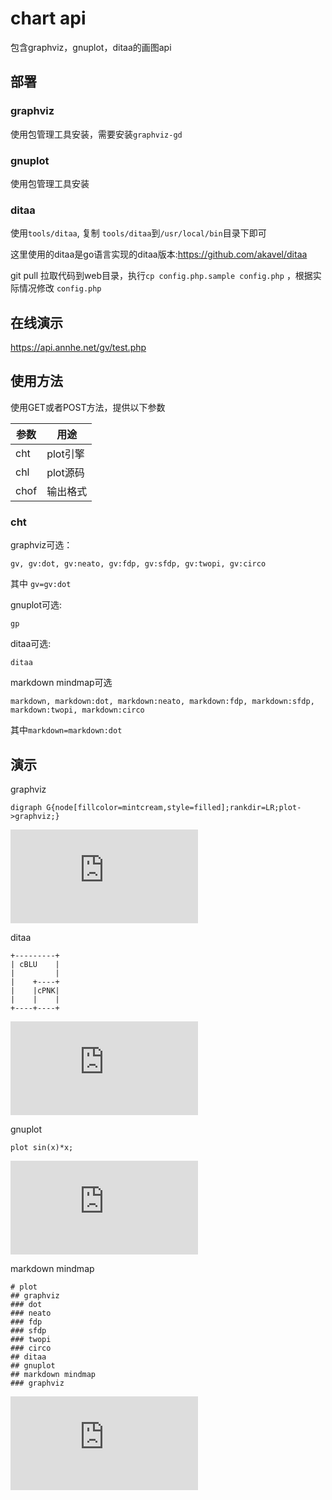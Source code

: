 # chart api

包含graphviz，gnuplot，ditaa的画图api

## 部署

### graphviz
使用包管理工具安装，需要安装`graphviz-gd`

### gnuplot
使用包管理工具安装

### ditaa
使用`tools/ditaa`, 复制 `tools/ditaa`到`/usr/local/bin`目录下即可

这里使用的ditaa是go语言实现的ditaa版本:https://github.com/akavel/ditaa

git pull 拉取代码到web目录，执行`cp config.php.sample config.php` ，根据实际情况修改 `config.php`

## 在线演示
https://api.annhe.net/gv/test.php

## 使用方法
使用GET或者POST方法，提供以下参数

| 参数 | 用途 |
| ---- | ---- |
| cht  | plot引擎 |
| chl  | plot源码 |
| chof | 输出格式 |

### cht
graphviz可选：
```
gv, gv:dot, gv:neato, gv:fdp, gv:sfdp, gv:twopi, gv:circo
```
其中 `gv=gv:dot`

gnuplot可选:
```
gp
```

ditaa可选:
```
ditaa
```

markdown mindmap可选
```
markdown, markdown:dot, markdown:neato, markdown:fdp, markdown:sfdp, markdown:twopi, markdown:circo
```
其中`markdown=markdown:dot`


## 演示

graphviz

```
digraph G{node[fillcolor=mintcream,style=filled];rankdir=LR;plot->graphviz;}
```

![](http://api.annhe.net/gv/api.php?cht=gv&chl=digraph+G+%7Bnode%5Bfillcolor%3Dmintcream%2Cstyle%3Dfilled%5D%3Brankdir%3DLR%3Bplot-%3Egraphviz%3B%7D)

ditaa

```
+---------+
| cBLU    |
|         |
|    +----+
|    |cPNK|
|    |    |
+----+----+
```

![](http://api.annhe.net/gv/api.php?cht=ditaa&chl=%2B---------%2B%0D%0A%7C+cBLU++++%7C%0D%0A%7C+++++++++%7C%0D%0A%7C++++%2B----%2B%0D%0A%7C++++%7CcPNK%7C%0D%0A%7C++++%7C++++%7C%0D%0A%2B----%2B----%2B%0D%0A%09%09)

gnuplot

```
plot sin(x)*x;
```

![](http://api.annhe.net/gv/api.php?cht=gp&chl=plot+sin%28x%29%2Ax%3B)

markdown mindmap

```
# plot
## graphviz
### dot
### neato
### fdp
### sfdp
### twopi
### circo
## ditaa
## gnuplot
## markdown mindmap
### graphviz
```

![](http://api.annhe.net/gv/api.php?cht=markdown&chl=%23+plot%0D%0A%23%23+graphviz%0D%0A%23%23%23+dot%0D%0A%23%23%23+neato%0D%0A%23%23%23+fdp%0D%0A%23%23%23+sfdp%0D%0A%23%23%23+twopi%0D%0A%23%23%23+circo%0D%0A%23%23+ditaa%0D%0A%23%23+gnuplot%0D%0A%23%23+markdown+mindmap%0D%0A%23%23%23+graphviz)
